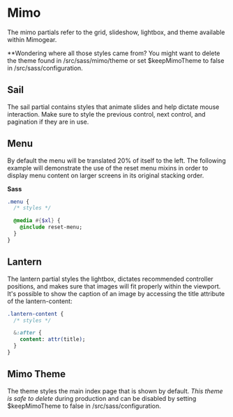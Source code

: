 # Mimo

The mimo partials refer to the grid, slideshow, lightbox, and theme available within Mimogear.

**Wondering where all those styles came from? You might want to delete the theme found in /src/sass/mimo/theme or set $keepMimoTheme to false in /src/sass/configuration.

## Sail

The sail partial contains styles that animate slides and help dictate mouse interaction. Make sure to style the previous control, next control, and pagination if they are in use.

## Menu

By default the menu will be translated 20% of itself to the left. The following example will demonstrate the use of the reset menu mixins in order to display menu content on larger screens in its original stacking order.

**Sass**

```sass
.menu {
  /* styles */

  @media #{$xl} {
    @include reset-menu;
  }
}
```

## Lantern

The lantern partial styles the lightbox, dictates recommended controller positions, and makes sure that images will fit properly within the viewport. It's possible to show the caption of an image by accessing the title attribute of the lantern-content:

```sass
.lantern-content {
  /* styles */

  &:after {
    content: attr(title);
  }
}
```

## Mimo Theme

The theme styles the main index page that is shown by default. _This theme is safe to delete_ during production and can be disabled by setting $keepMimoTheme to false in /src/sass/configuration.
